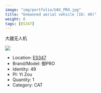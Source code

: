 ```yaml
---
image: "img/portfolio/UAV_PRO.jpg"
title: "Unmanned aerial vehicle (ID: 49)"
weight: 0
tags: [ES347]
---
```


大疆无人机

<!--more-->

![](../../img/portfolio/UAV_PRO.jpg)

- Location: [ES347](../../tags/ES347)
- Brand/Model: 御PRO
- Identity: 49
- PI: Yi Zou
- Quantity: 1
- Category: CAT






